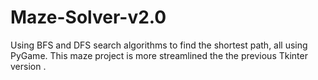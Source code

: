 # Maze-Solver-v2.0
Using BFS and DFS search algorithms to find the shortest path, all using PyGame. This maze project is more streamlined the the previous Tkinter version .

